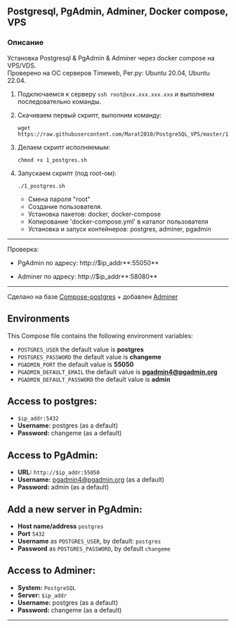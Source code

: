 ## Postgresql, PgAdmin, Adminer, Docker compose, VPS 

### Описание
Установка Postgresql & PgAdmin & Adminer через docker compose на VPS/VDS.  
Проверено на ОС серверов Timeweb, Рег.ру:  Ubuntu 20.04, Ubuntu 22.04.

1. Подключаемся к серверу `ssh root@xxx.xxx.xxx.xxx` и выполняем последовательно команды.    

2. Скачиваем первый скрипт, выполним команду:  
    ```
    wget https://raw.githubusercontent.com/Marat2010/PostgreSQL_VPS/master/1_postgres.sh
    ```

3. Делаем скрипт исполняемым:  
   ```
   chmod +x 1_postgres.sh
    ```

4. Запускаем скрипт (под root-ом):  
    ```
    ./1_postgres.sh
    ```

    - Смена пароля "root"
    - Создание пользователя.
    - Установка пакетов: docker, docker-compose
    - Копирование 'docker-compose.yml' в каталог пользователя
    - Установка и запуск контейнеров: postgres, adminer, pgadmin

<hr>

Проверка:  
- PgAdmin по адресу: http://$ip_addr**:55050**  

- Adminer по адресу: http://$ip_addr**:58080**  

<hr>  

Сделано на базе <a href='https://github.com/khezen/compose-postgres'>Compose-postgres</a> + добавлен <a href='https://hub.docker.com/_/adminer'>Adminer</a>

## Environments
This Compose file contains the following environment variables:

* `POSTGRES_USER` the default value is **postgres**
* `POSTGRES_PASSWORD` the default value is **changeme**
* `PGADMIN_PORT` the default value is **55050**
* `PGADMIN_DEFAULT_EMAIL` the default value is **pgadmin4@pgadmin.org**
* `PGADMIN_DEFAULT_PASSWORD` the default value is **admin**

## Access to postgres: 
* `$ip_addr:5432`
* **Username:** postgres (as a default)
* **Password:** changeme (as a default)

## Access to PgAdmin: 
* **URL:** `http://$ip_addr:55050`
* **Username:** pgadmin4@pgadmin.org (as a default)
* **Password:** admin (as a default)

## Add a new server in PgAdmin:
* **Host name/address** `postgres`
* **Port** `5432`
* **Username** as `POSTGRES_USER`, by default: `postgres`
* **Password** as `POSTGRES_PASSWORD`, by default `changeme`

## Access to Adminer: 
* **System:** `PostgreSQL`
* **Server:** `$ip_addr`
* **Username:** postgres (as a default)
* **Password:** changeme (as a default)
<hr>

